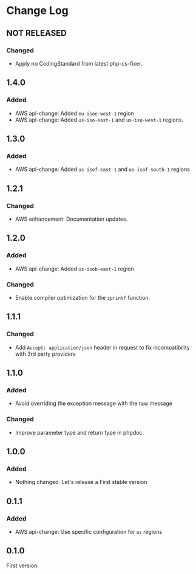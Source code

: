 # Change Log

## NOT RELEASED

### Changed

- Apply no CodingStandard from latest php-cs-fixer.

## 1.4.0

### Added

- AWS api-change: Added `eu-isoe-west-1` region
- AWS api-change: Added `us-iso-east-1` and `us-iso-west-1` regions.

## 1.3.0

### Added

- AWS api-change: Added `us-isof-east-1`  and `us-isof-south-1` regions

## 1.2.1

### Changed

- AWS enhancement: Documentation updates.

## 1.2.0

### Added

- AWS api-change: Added `us-isob-east-1` region

### Changed

- Enable compiler optimization for the `sprintf` function.

## 1.1.1

### Changed

- Add `Accept: application/json` header in request to fix incompatibility with 3rd party providers

## 1.1.0

### Added

- Avoid overriding the exception message with the raw message

### Changed

- Improve parameter type and return type in phpdoc

## 1.0.0

### Added

- Nothing changed. Let's release a First stable version

## 0.1.1

### Added

- AWS api-change: Use specific configuration for `us` regions

## 0.1.0

First version
